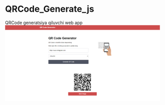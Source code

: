 # QRCode_Generate_js
QRCode generatsiya qiluvchi web app
![alt text](https://github.com/shahzodbek97/QRCode_Generate_js/blob/master/img/img.png?raw=true)
